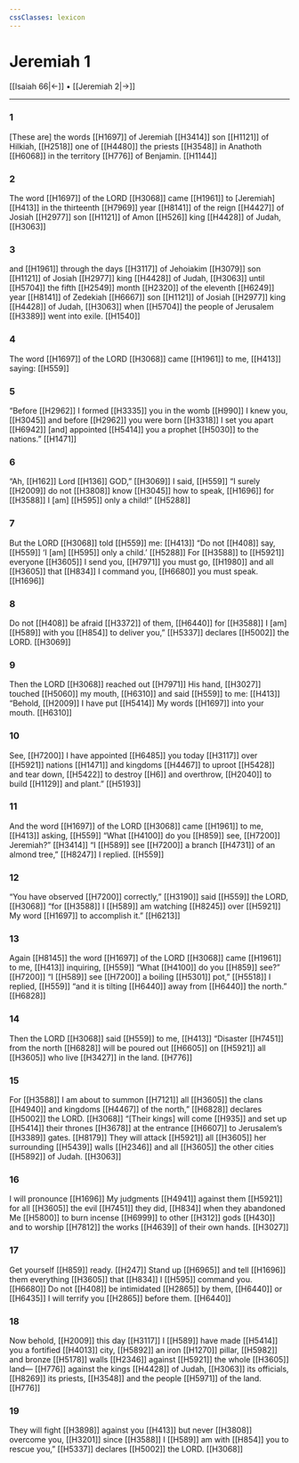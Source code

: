 ```yaml
---
cssClasses: lexicon
---
```


# Jeremiah 1

[[Isaiah 66|←]] • [[Jeremiah 2|→]]

---

### 1
[These are] the words [[H1697]] of Jeremiah [[H3414]] son [[H1121]] of Hilkiah, [[H2518]] one of [[H4480]] the priests [[H3548]] in Anathoth [[H6068]] in the territory [[H776]] of Benjamin. [[H1144]]

### 2
The word [[H1697]] of the LORD [[H3068]] came [[H1961]] to [Jeremiah] [[H413]] in the thirteenth [[H7969]] year [[H8141]] of the reign [[H4427]] of Josiah [[H2977]] son [[H1121]] of Amon [[H526]] king [[H4428]] of Judah, [[H3063]]

### 3
and [[H1961]] through the days [[H3117]] of Jehoiakim [[H3079]] son [[H1121]] of Josiah [[H2977]] king [[H4428]] of Judah, [[H3063]] until [[H5704]] the fifth [[H2549]] month [[H2320]] of the eleventh [[H6249]] year [[H8141]] of Zedekiah [[H6667]] son [[H1121]] of Josiah [[H2977]] king [[H4428]] of Judah, [[H3063]] when [[H5704]] the people of Jerusalem [[H3389]] went into exile. [[H1540]]

### 4
The word [[H1697]] of the LORD [[H3068]] came [[H1961]] to me, [[H413]] saying: [[H559]]

### 5
“Before [[H2962]] I formed [[H3335]] you in the womb [[H990]] I knew you, [[H3045]] and before [[H2962]] you were born [[H3318]] I set you apart [[H6942]] [and] appointed [[H5414]] you a prophet [[H5030]] to the nations.” [[H1471]]

### 6
“Ah, [[H162]] Lord [[H136]] GOD,” [[H3069]] I said, [[H559]] “I surely [[H2009]] do not [[H3808]] know [[H3045]] how to speak, [[H1696]] for [[H3588]] I [am] [[H595]] only a child!” [[H5288]]

### 7
But the LORD [[H3068]] told [[H559]] me: [[H413]] “Do not [[H408]] say, [[H559]] ‘I [am] [[H595]] only a child.’ [[H5288]] For [[H3588]] to [[H5921]] everyone [[H3605]] I send you, [[H7971]] you must go, [[H1980]] and all [[H3605]] that [[H834]] I command you, [[H6680]] you must speak. [[H1696]]

### 8
Do not [[H408]] be afraid [[H3372]] of them, [[H6440]] for [[H3588]] I [am] [[H589]] with you [[H854]] to deliver you,” [[H5337]] declares [[H5002]] the LORD. [[H3069]]

### 9
Then the LORD [[H3068]] reached out [[H7971]] His hand, [[H3027]] touched [[H5060]] my mouth, [[H6310]] and said [[H559]] to me: [[H413]] “Behold, [[H2009]] I have put [[H5414]] My words [[H1697]] into your mouth. [[H6310]]

### 10
See, [[H7200]] I have appointed [[H6485]] you today [[H3117]] over [[H5921]] nations [[H1471]] and kingdoms [[H4467]] to uproot [[H5428]] and tear down, [[H5422]] to destroy [[H6]] and overthrow, [[H2040]] to build [[H1129]] and plant.” [[H5193]]

### 11
And the word [[H1697]] of the LORD [[H3068]] came [[H1961]] to me, [[H413]] asking, [[H559]] “What [[H4100]] do you [[H859]] see, [[H7200]] Jeremiah?” [[H3414]] “I [[H589]] see [[H7200]] a branch [[H4731]] of an almond tree,” [[H8247]] I replied. [[H559]]

### 12
“You have observed [[H7200]] correctly,” [[H3190]] said [[H559]] the LORD, [[H3068]] “for [[H3588]] I [[H589]] am watching [[H8245]] over [[H5921]] My word [[H1697]] to accomplish it.” [[H6213]]

### 13
Again [[H8145]] the word [[H1697]] of the LORD [[H3068]] came [[H1961]] to me, [[H413]] inquiring, [[H559]] “What [[H4100]] do you [[H859]] see?” [[H7200]] “I [[H589]] see [[H7200]] a boiling [[H5301]] pot,” [[H5518]] I replied, [[H559]] “and it is tilting [[H6440]] away from [[H6440]] the north.” [[H6828]]

### 14
Then the LORD [[H3068]] said [[H559]] to me, [[H413]] “Disaster [[H7451]] from the north [[H6828]] will be poured out [[H6605]] on [[H5921]] all [[H3605]] who live [[H3427]] in the land. [[H776]]

### 15
For [[H3588]] I am about to summon [[H7121]] all [[H3605]] the clans [[H4940]] and kingdoms [[H4467]] of the north,” [[H6828]] declares [[H5002]] the LORD. [[H3068]] “[Their kings] will come [[H935]] and set up [[H5414]] their thrones [[H3678]] at the entrance [[H6607]] to Jerusalem’s [[H3389]] gates. [[H8179]] They will attack [[H5921]] all [[H3605]] her surrounding [[H5439]] walls [[H2346]] and all [[H3605]] the other cities [[H5892]] of Judah. [[H3063]]

### 16
I will pronounce [[H1696]] My judgments [[H4941]] against them [[H5921]] for all [[H3605]] the evil [[H7451]] they did, [[H834]] when they abandoned Me [[H5800]] to burn incense [[H6999]] to other [[H312]] gods [[H430]] and to worship [[H7812]] the works [[H4639]] of their own hands. [[H3027]]

### 17
Get yourself [[H859]] ready. [[H247]] Stand up [[H6965]] and tell [[H1696]] them everything [[H3605]] that [[H834]] I [[H595]] command you. [[H6680]] Do not [[H408]] be intimidated [[H2865]] by them, [[H6440]] or [[H6435]] I will terrify you [[H2865]] before them. [[H6440]]

### 18
Now behold, [[H2009]] this day [[H3117]] I [[H589]] have made [[H5414]] you a fortified [[H4013]] city, [[H5892]] an iron [[H1270]] pillar, [[H5982]] and bronze [[H5178]] walls [[H2346]] against [[H5921]] the whole [[H3605]] land— [[H776]] against the kings [[H4428]] of Judah, [[H3063]] its officials, [[H8269]] its priests, [[H3548]] and the people [[H5971]] of the land. [[H776]]

### 19
They will fight [[H3898]] against you [[H413]] but never [[H3808]] overcome you, [[H3201]] since [[H3588]] I [[H589]] am with [[H854]] you to rescue you,” [[H5337]] declares [[H5002]] the LORD. [[H3068]]

